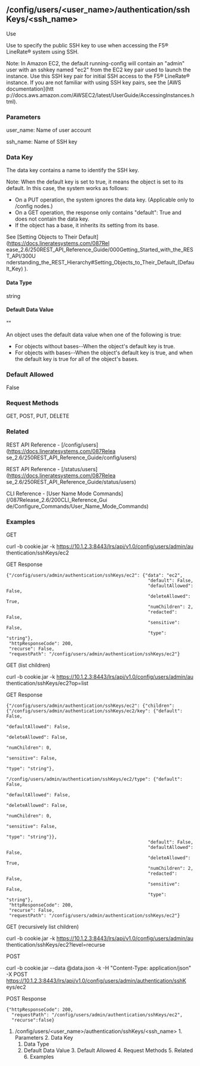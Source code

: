 ## /config/users/<user_name>/authentication/sshKeys/<ssh_name>

Use

Use to specify the public SSH key to use when accessing the F5® LineRate®
system using SSH.

Note: In Amazon EC2, the default running-config will contain an "admin" user
with an sshkey named "ec2" from the EC2 key pair used to launch the instance.
Use this SSH key pair for initial SSH access to the F5® LineRate® instance. If
you are not familiar with using SSH key pairs, see the [AWS documentation](htt
p://docs.aws.amazon.com/AWSEC2/latest/UserGuide/AccessingInstances.html).

### Parameters

user_name: Name of user account

ssh_name: Name of SSH key

### Data Key

The data key contains a name to identify the SSH key.

Note: When the default key is set to true, it means the object is set to its
default. In this case, the system works as follows:

  * On a PUT operation, the system ignores the data key. (Applicable only to /config nodes.)
  * On a GET operation, the response only contains "default": True and does not contain the data key.
  * If the object has a base, it inherits its setting from its base.

See [Setting Objects to Their Default](https://docs.lineratesystems.com/087Rel
ease_2.6/250REST_API_Reference_Guide/000Getting_Started_with_the_REST_API/300U
nderstanding_the_REST_Hierarchy#Setting_Objects_to_Their_Default_(Default_Key)
).

#### Data Type

string

#### Default Data Value

""

An object uses the default data value when one of the following is true:

  * For objects without bases--When the object's default key is true.
  * For objects with bases--When the object's default key is true, and when the default key is true for all of the object's bases.

### Default Allowed

False

### Request Methods

GET, POST, PUT, DELETE

### Related

REST API Reference - [/config/users](https://docs.lineratesystems.com/087Relea
se_2.6/250REST_API_Reference_Guide/config/users)

REST API Reference - [/status/users](https://docs.lineratesystems.com/087Relea
se_2.6/250REST_API_Reference_Guide/status/users)

CLI Reference - [User Name Mode Commands](/087Release_2.6/200CLI_Reference_Gui
de/Configure_Commands/User_Name_Mode_Commands)

### Examples

GET

curl -b cookie.jar -k https://10.1.2.3:8443/lrs/api/v1.0/config/users/admin/au
thentication/sshKeys/ec2

GET Response

    
    
    {"/config/users/admin/authentication/sshKeys/ec2": {"data": "ec2",
                                                         "default": False,
                                                         "defaultAllowed": False,
                                                         "deleteAllowed": True,
                                                         "numChildren": 2,
                                                         "redacted": False,
                                                         "sensitive": False,
                                                         "type": "string"},
     "httpResponseCode": 200,
     "recurse": False,
     "requestPath": "/config/users/admin/authentication/sshKeys/ec2"}
    

GET (list children)

curl -b cookie.jar -k https://10.1.2.3:8443/lrs/api/v1.0/config/users/admin/au
thentication/sshKeys/ec2?op=list

GET Response

    
    
    {"/config/users/admin/authentication/sshKeys/ec2": {"children": {"/config/users/admin/authentication/sshKeys/ec2/key": {"default": False,
                                                                                                                               "defaultAllowed": False,
                                                                                                                               "deleteAllowed": False,
                                                                                                                               "numChildren": 0,
                                                                                                                               "sensitive": False,
                                                                                                                               "type": "string"},
                                                                       "/config/users/admin/authentication/sshKeys/ec2/type": {"default": False,
                                                                                                                                "defaultAllowed": False,
                                                                                                                                "deleteAllowed": False,
                                                                                                                                "numChildren": 0,
                                                                                                                                "sensitive": False,
                                                                                                                                "type": "string"}},
                                                         "default": False,
                                                         "defaultAllowed": False,
                                                         "deleteAllowed": True,
                                                         "numChildren": 2,
                                                         "redacted": False,
                                                         "sensitive": False,
                                                         "type": "string"},
     "httpResponseCode": 200,
     "recurse": False,
     "requestPath": "/config/users/admin/authentication/sshKeys/ec2"}
    

GET (recursively list children)

curl -b cookie.jar -k https://10.1.2.3:8443/lrs/api/v1.0/config/users/admin/au
thentication/sshKeys/ec2?level=recurse

POST

curl -b cookie.jar --data @data.json -k -H "Content-Type: application/json" -X
POST https://10.1.2.3:8443/lrs/api/v1.0/config/users/admin/authentication/sshK
eys/ec2

POST Response

    
    
    {"httpResponseCode": 200,
      "requestPath": "/config/users/admin/authentication/sshKeys/ec2",
      "recurse":false}

  1. /config/users/<user_name>/authentication/sshKeys/<ssh_name>
    1. Parameters
    2. Data Key
      1. Data Type
      2. Default Data Value
    3. Default Allowed
    4. Request Methods
    5. Related
    6. Examples

